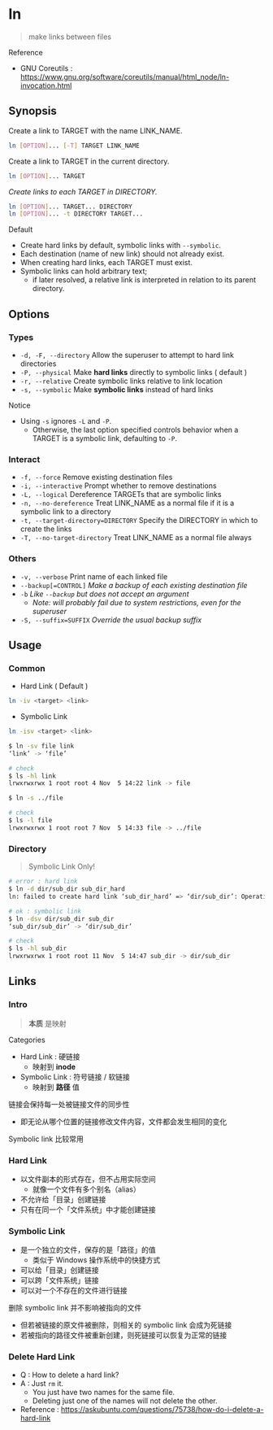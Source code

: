 # ln

> make links between files

Reference

- GNU Coreutils : https://www.gnu.org/software/coreutils/manual/html_node/ln-invocation.html

## Synopsis

Create a link to TARGET with the name LINK_NAME.

```bash
ln [OPTION]... [-T] TARGET LINK_NAME
```

Create a link to TARGET in the current directory.

```bash
ln [OPTION]... TARGET
```

_Create links to each TARGET in DIRECTORY._

```bash
ln [OPTION]... TARGET... DIRECTORY
ln [OPTION]... -t DIRECTORY TARGET...
```

Default

- Create hard links by default, symbolic links with `--symbolic`.
- Each destination (name of new link) should not already exist.
- When creating hard links, each TARGET must exist.
- Symbolic links can hold arbitrary text;
    - if later resolved, a relative link is interpreted in relation to its parent directory.

## Options

### Types

- `-d, -F, --directory` Allow the superuser to attempt to hard link directories
- `-P, --physical` Make **hard links** directly to symbolic links ( default )
- `-r, --relative` Create symbolic links relative to link location
- `-s, --symbolic` Make **symbolic links** instead of hard links

Notice

- Using `-s` ignores `-L` and `-P`.
    - Otherwise, the last option specified controls behavior when a TARGET is a symbolic link, defaulting to `-P`.

### Interact

- `-f, --force` Remove existing destination files
- `-i, --interactive` Prompt whether to remove destinations
- `-L, --logical` Dereference TARGETs that are symbolic links
- `-n, --no-dereference` Treat LINK_NAME as a normal file if it is a symbolic link to a directory
- `-t, --target-directory=DIRECTORY` Specify the DIRECTORY in which to create the links
- `-T, --no-target-directory` Treat LINK_NAME as a normal file always

### Others

- `-v, --verbose` Print name of each linked file
- `--backup[=CONTROL]` _Make a backup of each existing destination file_
- `-b` _Like `--backup` but does not accept an argument_
    - _Note: will probably fail due to system restrictions, even for the superuser_
- `-S, --suffix=SUFFIX` _Override the usual backup suffix_

## Usage

### Common

- Hard Link ( Default )

```bash
ln -iv <target> <link>
```

- Symbolic Link

```bash
ln -isv <target> <link>
```

```bash
$ ln -sv file link
‘link’ -> ‘file’

# check
$ ls -hl link
lrwxrwxrwx 1 root root 4 Nov  5 14:22 link -> file
```

```bash
$ ln -s ../file

# check
$ ls -l file
lrwxrwxrwx 1 root root 7 Nov  5 14:33 file -> ../file
```

### Directory

> Symbolic Link Only!

```bash
# error : hard link
$ ln -d dir/sub_dir sub_dir_hard
ln: failed to create hard link ‘sub_dir_hard’ => ‘dir/sub_dir’: Operation not permitted

# ok : symbolic link
$ ln -dsv dir/sub_dir sub_dir
‘sub_dir/sub_dir’ -> ‘dir/sub_dir’

# check
$ ls -hl sub_dir
lrwxrwxrwx 1 root root 11 Nov  5 14:47 sub_dir -> dir/sub_dir
```

## Links

### Intro

> **本质** 是映射

Categories

- Hard Link : 硬链接
    - 映射到 **inode**
- Symbolic Link : 符号链接 / 软链接
    - 映射到 **路径** 值

链接会保持每一处被链接文件的同步性

- 即无论从哪个位置的链接修改文件内容，文件都会发生相同的变化

Symbolic link 比较常用

### Hard Link

- 以文件副本的形式存在，但不占用实际空间
    - 就像一个文件有多个别名（alias）
- 不允许给「目录」创建链接
- 只有在同一个「文件系统」中才能创建链接

### Symbolic Link

- 是一个独立的文件，保存的是「路径」的值
    - 类似于 Windows 操作系统中的快捷方式
- 可以给「目录」创建链接
- 可以跨「文件系统」链接
- 可以对一个不存在的文件进行链接

删除 symbolic link 并不影响被指向的文件

- 但若被链接的原文件被删除，则相关的 symbolic link 会成为死链接
- 若被指向的路径文件被重新创建，则死链接可以恢复为正常的链接

### Delete Hard Link

- Q : How to delete a hard link?
- A : Just `rm` it.
    - You just have two names for the same file.
    - Deleting just one of the names will not delete the other.
- Reference : https://askubuntu.com/questions/75738/how-do-i-delete-a-hard-link
